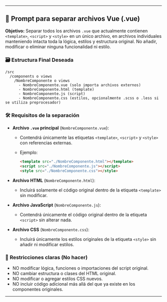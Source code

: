 ---

## 📝 Prompt para separar archivos Vue (.vue)

**Objetivo:**
Separar todos los archivos `.vue` que actualmente contienen `<template>`, `<script>` y `<style>` en un único archivo, en archivos individuales manteniendo intacta toda la lógica, estilos y estructura original. No añadir, modificar o eliminar ninguna funcionalidad ni estilo.

### 🗃️ **Estructura Final Deseada**

```
/src
  /components o views
    /NombreComponente o views
      - NombreComponente.vue (solo importa archivos externos)
      - NombreComponente.html (template)
      - NombreComponente.js (script)
      - NombreComponente.css (estilos, opcionalmente .scss o .less si se utiliza preprocesador)
```

### 🛠️ **Requisitos de la separación**

* **Archivo `.vue` principal** (`NombreComponente.vue`):

  * Contendrá únicamente las etiquetas `<template>`, `<script>` y `<style>` con referencias externas.
  * Ejemplo:

    ```html
    <template src="./NombreComponente.html"></template>
    <script src="./NombreComponente.js"></script>
    <style src="./NombreComponente.css"></style>
    ```

* **Archivo HTML** (`NombreComponente.html`):

  * Incluirá solamente el código original dentro de la etiqueta `<template>` sin modificar.

* **Archivo JavaScript** (`NombreComponente.js`):

  * Contendrá únicamente el código original dentro de la etiqueta `<script>` sin alterar nada.

* **Archivo CSS** (`NombreComponente.css`):

  * Incluirá únicamente los estilos originales de la etiqueta `<style>` sin añadir ni modificar estilos.

### 🚫 **Restricciones claras (No hacer)**

* NO modificar lógica, funciones o importaciones del script original.
* NO cambiar estructura o clases del HTML original.
* NO modificar o agregar estilos CSS nuevos.
* NO incluir código adicional más allá del que ya existe en los componentes originales.

---